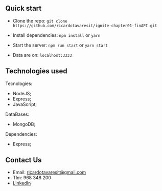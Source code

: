 ## Quick start

- Clone the repo: `git clone https://github.com/ricardotavaresit/ignite-chapter01-finAPI.git`

- Install dependencies: `npm install` or `yarn`

- Start the server: `npm run start` or `yarn start`

- Data are on: `localhost:3333`

## Technologies used

Tecnologies:

- NodeJS;
- Express;
- JavaScript;

DataBases:

- MongoDB;

Dependencies:

- Express;

## Contact Us

- Email: ricardotavaresit@gmail.com
- Tlm: 968 348 200
- [LinkedIn](https://www.linkedin.com/in/ricardotavaresit/)